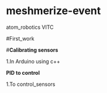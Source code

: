 # meshmerize-event
atom_robotics VITC  

#First_work   

#**Calibrating sensors**  

1.In Arduino using c++  

**PID to control**  

1.To control_sensors
